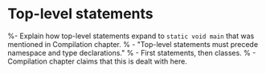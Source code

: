 # Top-level statements

%- Explain how top-level statements expand to `static void main` that was mentioned in Compilation chapter.
%  - "Top-level statements must precede namespace and type declarations."
%    - First statements, then classes.
%    - Compilation chapter claims that this is dealt with here.

